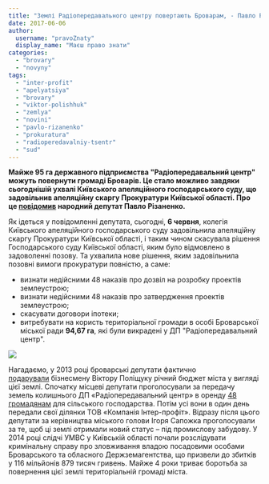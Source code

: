 ```yaml
---
title: "Землі Радіопередавального центру повертають Броварам, - Павло Різаненко"
date: 2017-06-06
author: 
  username: "pravoZnaty"
  display_name: "Маєш право знати"
categories: 
  - "brovary"
  - "novyny"
tags: 
  - "inter-profit"
  - "apelyatsiya"
  - "brovary"
  - "viktor-polishhuk"
  - "zemlya"
  - "novini"
  - "pavlo-rizanenko"
  - "prokuratura"
  - "radioperedavalniy-tsentr"
  - "sud"
---
```


**Майже 95 га державного підприємства "Радіопередавальний центр" можуть повернути громаді Броварів. Це стало можливо завдяки сьогоднішій ухвалі Київського апеляційного господарського суду, що задовільнив апеляційну скаргу Прокуратури Київської області. Про це [повідомив](https://www.facebook.com/pavlo.rizanenko/posts/1053479031419477) народний депутат Павло Різаненко.**

Як ідеться у повідомленні депутата, сьогодні, **6 червня**, колегія Київського апеляційного господарського суду задовільнила апеляційну скаргу Прокуратури Київської області, і таким чином скасувала рішення Господарського суду Київської області, яким було відмовлено в задоволенні позову. Та ухвалила нове рішення, яким задовільнила позовні вимоги прокуратури повністю, а саме:

- визнати недійсними 48 наказів про дозвіл на розробку проектів землеустрою;
- визнати недійсними 48 наказів про затвердження проектів землеустрою;
- скасувати договори іпотеки;
- витребувати на користь територіальної громади в особі Броварської міської ради **94,67 га**, які були викрадені у ДП "Радіопередавальний центр".

[![](https://mpz.brovary.org/wp-content/uploads/2017/06/rizanenko.jpg)](https://mpz.brovary.org/wp-content/uploads/2017/06/rizanenko.jpg)

Нагадаємо, у 2013 році броварські депутати фактично [подарували](https://mpz.brovary.org/24tv-miskrada-brovariv-podaruvala-95-gektariv-silgospzemel/) бізнесмену Віктору Поліщуку річний бюджет міста у вигляді цієї землі. Спочатку місцеві депутати проголосували за передачу земель колишнього ДП «Радіопередавальний центр» в оренду [48 громадянам](https://mpz.brovary.org/rik-radio-abo-zemli-groshi-dva-sudi-brovarska-tragikomediya-na-dvi-diyi/) для сільського господарства. Потім усі вони в один день передали свої ділянки ТОВ «Компанія Інтер-профіт». Відразу після цього депутати за керівництва міського голови Ігоря Сапожка проголосували за те, щоб ці землі отримали новий статус – під промислову забудову. У 2014 році слідчі УМВС у Київській області почали розслідувати кримінальну справу про зловживання владою посадовими особами Броварського та обласного Держземагентства, що призвели до збитків у 116 мільйонів 879 тисяч гривень. Майже 4 роки триває боротьба за повернення цієї землі територіальній громаді міста.
